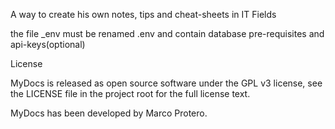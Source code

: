 A way to create his own notes, tips and cheat-sheets in IT Fields

the file _env must be renamed .env and contain database pre-requisites and api-keys(optional)

License

MyDocs is released as open source software under the GPL v3 license, see the LICENSE file in the project root for the full license text.

MyDocs has been developed by Marco Protero.

